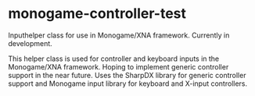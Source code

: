 # monogame-controller-test
Inputhelper class for use in Monogame/XNA framework. Currently in development. 

This helper class is used for controller and keyboard inputs in the Monogame/XNA framework. Hoping to implement 
generic controller support in the near future. Uses the SharpDX library for generic controller support and Monogame 
input library for keyboard and X-input controllers.  
